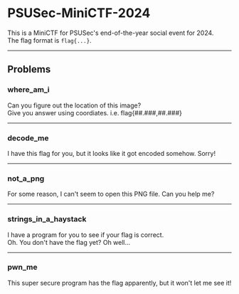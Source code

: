 # PSUSec-MiniCTF-2024

This is a MiniCTF for PSUSec's end-of-the-year social event for 2024.  
The flag format is `flag{...}`.

---

## Problems

### **where_am_i**  
Can you figure out the location of this image?  
Give you answer using coordiates. i.e. flag{##.###,##.###}

---

### **decode_me**  
I have this flag for you, but it looks like it got encoded somehow. Sorry!

---

### **not_a_png**  
For some reason, I can't seem to open this PNG file. Can you help me?

---

### **strings_in_a_haystack**  
I have a program for you to see if your flag is correct.  
Oh. You don't have the flag yet? Oh well...

---

### **pwn_me**  
This super secure program has the flag apparently, but it won't let me see it!
